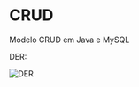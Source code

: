 # CRUD
Modelo CRUD em Java e MySQL

DER:

![DER](https://user-images.githubusercontent.com/59098153/85211839-6b153280-b323-11ea-9660-c28360d1d010.png)
